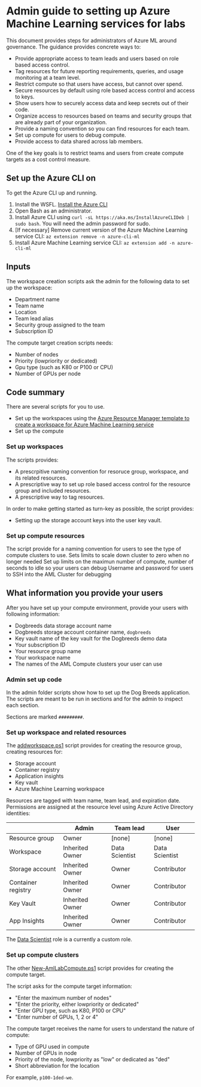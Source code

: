 # Admin guide to setting up Azure Machine Learning services for labs

This document provides steps for administrators of Azure ML around governance. 
The guidance provides concrete ways to:

- Provide appropriate access to team leads and users based on role based access control.
- Tag resources for future reporting requirements, queries, and usage monitoring at a team level.
- Restrict compute so that users have access, but cannot over spend.
- Secure resources by default using role based access control and access to keys.
- Show users how to securely access data and keep secrets out of their code.
- Organize access to resources based on teams and security groups that are already part of your organization.
- Provide a naming convention so you can find resources for each team.
- Set up compute for users to debug compute.
- Provide access to data shared across lab members.

One of the key goals is to restrict teams and users from create compute targets as a cost control measure.

## Set up the Azure CLI on

To get the Azure CLI up and running.

1. Install the WSFL. [Install the Azure CLI](https://docs.microsoft.com/en-us/azure/xplat-cli-install)
2. Open Bash as an administrator.
3. Install Azure CLI using `curl -sL https://aka.ms/InstallAzureCLIDeb | sudo bash`. You will need the admin password for sudo.
5. [If necessary] Remove current version of the Azure Machine Learning service CLI: `az extension remove -n azure-cli-ml`
4. Install Azure Machine Learning service CLI: `az extension add -n azure-cli-ml`

## Inputs

The workspace creation scripts ask the admin for the following data to set up the workspace:

- Department name
- Team name
- Location
- Team lead alias
- Security group assigned to the team
- Subscription ID

The compute target creation scripts needs:

- Number of nodes
- Priority (lowpriority or dedicated)
- Gpu type (such as K80 or P100 or CPU)
- Number of GPUs per node

## Code summary

There are several scripts for you to use.

- Set up the workspaces using the [Azure Resource Manager template to create a workspace for Azure Machine Learning service](https://docs.microsoft.com/en-us/azure/machine-learning/service/how-to-create-workspace-template#use-azure-cli)
- Set up the compute

### Set up workspaces

The scripts provides:

- A prescrpitive naming convention for resoruce group, workspace, and its related resources.
- A prescriptive way to set up role based access control for the resource group and included resources.
- A prescriptive way to tag resources.

In order to make getting started as turn-key as possible, the script provides:

- Setting up the storage account keys into the user key vault.

### Set up compute resources

The script provide for a naming convention for users to see the type of compute clusters to use.
Sets limits to scale down cluster to zero when no longer needed
Set up limits on the maximun number of compute, number of seconds to idle so your users can debug
Username and password for users to SSH into the AML Cluster for debugging

## What information you provide your users

After you have set up your compute environment, provide your users with following information:

  - Dogbreeds data storage account name
  - Dogbreeds storage account container name, `dogbreeds`
  - Key vault name of the key vault for the Dogbreeds demo data
  - Your subscription ID
  - Your resource group name 
  - Your workspace name
  - The names of the AML Compute clusters your user can use

### Admin set up code

In the admin folder scripts show how to set up the Dog Breeds application.
The scripts are meant to be run in sections and for the admin to inspect each section.

Sections are marked  `#########`.

### Set up workspace and related resources

The [addworkspace.ps1](addworkspace.ps1) script provides for creating the resource group, creating resources for:

   - Storage account
   - Container registry
   - Application insights
   - Key vault
   - Azure Machine Learning workspace
   
Resources are tagged with team name, team lead, and expiration date.
Permissions are assigned at the resource level using Azure Active Directory identities:

|     | Admin | Team lead | User |
| --- | ----- | --------- | ---- |
| Resource group | Owner | [none] | [none] |
| Workspace | Inherited Owner | Data Scientist | Data Scientist |
| Storage account | Inherited Owner | Owner | Contributor |
| Container registry | Inherited Owner | Owner | Contributor |
| Key Vault | Inherited Owner | Owner | Contributor |
| App Insights  | Inherited Owner | Owner | Contributor |

The [Data Scientist](https://docs.microsoft.com/en-us/azure/machine-learning/service/how-to-assign-roles) role is a currently a custom role. 

### Set up compute clusters

The other [New-AmlLabCompute.ps1](New-AmlLabCompute.ps1) script provides for creating the compute target.

The script asks for the compute target information:

- "Enter the maximum number of nodes"
- "Enter the priority, either lowpriority or dedicated"
- "Enter GPU type, such as K80, P100 or CPU"
- "Enter number of GPUs, 1, 2 or 4"

The compute target receives the name for users to understand the nature of compute:

- Type of GPU used in compute
- Number of GPUs in node
- Priority of the node, lowpriority as "low" or dedicated as "ded"
- Short abbreviation for the location

For example, `p100-1ded-we`.








